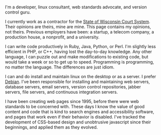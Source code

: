 I'm a developer, linux consultant, web standards advocate, and
version control guru.

I currently work as a contractor for the [State of Wisconsin Court
System][wicourts].  Their opinions are theirs, mine are mine. This page
contains my opinions, not theirs.  Previous employers have been: a startup, a
telecom company, a production house, a nonprofit, and a university.

I can write code productively in Ruby, Java, Python, or Perl. I'm slightly less
efficient in PHP, or C++, having lost the day-to-day knowledge. Any other
language, I can puzzle out and make modifications to existing code, but would
take a week or so to get up to speed.  Programming is programming, no matter
the language. The differences are just idiom.

I can and do install and maintain linux on the desktop or as a server. I prefer
[Debian][debian].  I've been responsible for installing and maintaining web
servers, database servers, email servers, version control repositories, jabber
servers, file servers, and continuous integration servers.

I have been creating web pages since 1995, before there were web standards to
be concerned with. These days I know the value of good content and code that is
kind to search engines and accessibility software, and pages that work even if
their behavior is disabled. I've tracked the development of CSS-based design
and unobtrusive javascript since their beginnings, and applied them as they
evolved.

[debian]: http://debian.org "Debian"
[wicourts]: http://wicourts.gov

